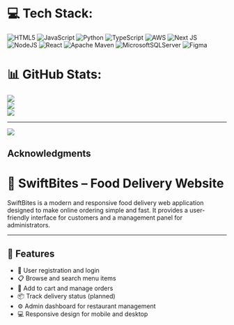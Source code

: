 
# 💻 Tech Stack:
![HTML5](https://img.shields.io/badge/html5-%23E34F26.svg?style=for-the-badge&logo=html5&logoColor=white) ![JavaScript](https://img.shields.io/badge/javascript-%23323330.svg?style=for-the-badge&logo=javascript&logoColor=%23F7DF1E) ![Python](https://img.shields.io/badge/python-3670A0?style=for-the-badge&logo=python&logoColor=ffdd54) ![TypeScript](https://img.shields.io/badge/typescript-%23007ACC.svg?style=for-the-badge&logo=typescript&logoColor=white) ![AWS](https://img.shields.io/badge/AWS-%23FF9900.svg?style=for-the-badge&logo=amazon-aws&logoColor=white) ![Next JS](https://img.shields.io/badge/Next-black?style=for-the-badge&logo=next.js&logoColor=white) ![NodeJS](https://img.shields.io/badge/node.js-6DA55F?style=for-the-badge&logo=node.js&logoColor=white) ![React](https://img.shields.io/badge/react-%2320232a.svg?style=for-the-badge&logo=react&logoColor=%2361DAFB) ![Apache Maven](https://img.shields.io/badge/Apache%20Maven-C71A36?style=for-the-badge&logo=Apache%20Maven&logoColor=white) ![MicrosoftSQLServer](https://img.shields.io/badge/Microsoft%20SQL%20Server-CC2927?style=for-the-badge&logo=microsoft%20sql%20server&logoColor=white) ![Figma](https://img.shields.io/badge/figma-%23F24E1E.svg?style=for-the-badge&logo=figma&logoColor=white)
# 📊 GitHub Stats:
![](https://github-readme-stats.vercel.app/api?username=jay&theme=dark&hide_border=false&include_all_commits=true&count_private=false)<br/>
![](https://nirzak-streak-stats.vercel.app/?user=jay&theme=dark&hide_border=false)<br/>
![](https://github-readme-stats.vercel.app/api/top-langs/?username=jay&theme=dark&hide_border=false&include_all_commits=true&count_private=false&layout=compact)

---
[![](https://visitcount.itsvg.in/api?id=jay&icon=0&color=0)](https://visitcount.itsvg.in)

<!-- Proudly created with GPRM ( https://gprm.itsvg.in ) -->

## Acknowledgments

# 🥡 SwiftBites – Food Delivery Website

SwiftBites is a modern and responsive food delivery web application designed to make online ordering simple and fast. It provides a user-friendly interface for customers and a management panel for administrators.

---

## 🚀 Features

- 🍔 User registration and login
- 📋 Browse and search menu items
- 🛒 Add to cart and manage orders
- 📦 Track delivery status (planned)
- ⚙️ Admin dashboard for restaurant management
- 💻 Responsive design for mobile and desktop
